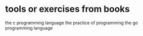 # tools or exercises from books
the c programming language
the practice of programming
the go programming language

